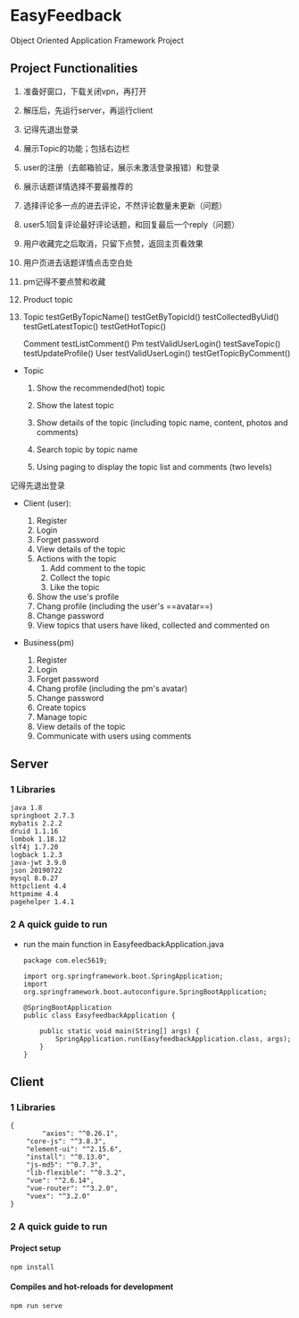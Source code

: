 # EasyFeedback
Object Oriented Application Framework Project



## Project Functionalities

1. 准备好窗口，下载关闭vpn，再打开
2. 解压后，先运行server，再运行client
3. 记得先退出登录
4. 展示Topic的功能；包括右边栏
5. user的注册（去邮箱验证，展示未激活登录报错）和登录
6. 展示话题详情选择不要最推荐的
7. 选择评论多一点的进去评论，不然评论数量未更新（问题）
8. user5.1回复评论最好评论话题，和回复最后一个reply（问题）
9. 用户收藏完之后取消，只留下点赞，返回主页看效果
10. 用户页进去话题详情点击空白处
11. pm记得不要点赞和收藏
12. Product topic
13. Topic
    	testGetByTopicName()
    	testGetByTopicId()
    	testCollectedByUid()
    	testGetLatestTopic()
    	testGetHotTopic()
    	
    Comment
    	testListComment()
    Pm
    	testValidUserLogin()
    	testSaveTopic()
    	testUpdateProfile()
    User
    	testValidUserLogin()
    	testGetTopicByComment()



- Topic
  1. Show the recommended(hot) topic

  2. Show the latest topic

  3. Show details of the topic (including topic name, content, photos and comments)

  4. Search topic by topic name

  5. Using paging to display the topic list and comments (two levels)




记得先退出登录

- Client (user): 

  1. Register
  2. Login
  3. Forget password
  4. View details of the topic
  5. Actions with the topic
     1. Add comment to the topic
     2. Collect the topic
     3. Like the topic
  6. Show the use's profile
  7. Chang profile (including the user's ==avatar==)
  8. Change password
  9. View topics that users have liked, collected and commented on



- Business(pm)
  1. Register
  2. Login
  3. Forget password
  4. Chang profile (including the pm's avatar)
  5. Change password
  6. Create topics
  7. Manage topic
  8. View details of the topic
  9. Communicate with users using comments



## Server

### 1 Libraries

```
java 1.8
springboot 2.7.3
mybatis 2.2.2
druid 1.1.16
lombok 1.18.12
slf4j 1.7.20
logback 1.2.3
java-jwt 3.9.0
json 20190722
mysql 8.0.27
httpclient 4.4
httpmime 4.4
pagehelper 1.4.1
```



### 2 A quick guide to run

- run the main function in EasyfeedbackApplication.java

  ```
  package com.elec5619;
  
  import org.springframework.boot.SpringApplication;
  import org.springframework.boot.autoconfigure.SpringBootApplication;
  
  @SpringBootApplication
  public class EasyfeedbackApplication {
  
      public static void main(String[] args) {
          SpringApplication.run(EasyfeedbackApplication.class, args);
      }
  }
  ```

  





## Client

### 1 Libraries

```
{
		"axios": "^0.26.1",
    "core-js": "^3.8.3",
    "element-ui": "^2.15.6",
    "install": "^0.13.0",
    "js-md5": "^0.7.3",
    "lib-flexible": "^0.3.2",
    "vue": "^2.6.14",
    "vue-router": "^3.2.0",
    "vuex": "^3.2.0"
}
```



### 2 A quick guide to run

#### Project setup

```
npm install
```

#### Compiles and hot-reloads for development

```
npm run serve
```

### 
